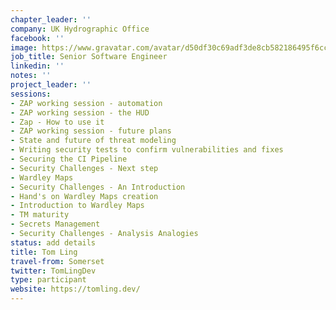 ```yaml
---
chapter_leader: ''
company: UK Hydrographic Office
facebook: ''
image: https://www.gravatar.com/avatar/d50df30c69adf3de8cb582186495f6cc?s=150
job_title: Senior Software Engineer
linkedin: ''
notes: ''
project_leader: ''
sessions:
- ZAP working session - automation
- ZAP working session - the HUD
- Zap - How to use it
- ZAP working session - future plans
- State and future of threat modeling
- Writing security tests to confirm vulnerabilities and fixes
- Securing the CI Pipeline
- Security Challenges - Next step
- Wardley Maps
- Security Challenges - An Introduction
- Hand's on Wardley Maps creation
- Introduction to Wardley Maps
- TM maturity
- Secrets Management
- Security Challenges - Analysis Analogies
status: add details
title: Tom Ling
travel-from: Somerset
twitter: TomLingDev
type: participant
website: https://tomling.dev/
---
```


<!-- put more details about participant here -->
